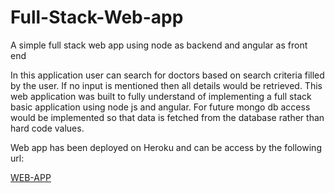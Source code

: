 # Full-Stack-Web-app
A simple full stack web app using node as backend and angular as front end

In this application user can search for doctors based on search criteria filled by the user. If no input is mentioned then all details would be
retrieved.
This web application was built to fully understand of implementing a full stack basic application using node js and angular. For future mongo db
access would be implemented so that data is fetched from the database rather than hard code values.

Web app has been deployed on Heroku and can be access by the following url:

<a href="https://secure-brushlands-97705.herokuapp.com/">WEB-APP</a>
